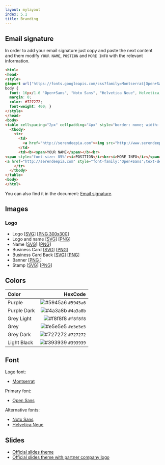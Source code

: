 ```yaml
---
layout: mylayout
index: 5.1
title: Branding
---
```


## Email signature

In order to add your email signature just copy and paste the next content and them modify `YOUR NAME`, `POSTION` and `MORE INFO` with the relevant information.

```html
<html>
<head>
<style>
@import url("https://fonts.googleapis.com/css?family=Montserrat|Open+Sans");
body {
  font: 16px/1.6 "Open+Sans", "Noto Sans", "Helvetica Neue", Helvetica, Arial, sans-serif;
  margin: 0;
  color: #727272;
  font-weight: 400; }
</style>
</head>
<body>
<table cellspacing="2px" cellpadding="4px" style="border: none; width: auto; color: #727272;">
  <tbody>
    <tr>
      <td>
        <a href="http://serendeepia.com"><img src="http://www.serendeepia.com/assets/logo.png" width="72px" height="72px"></a>
      </td>
      <td><b><span>YOUR NAME</span></b><br>
<span style="font-size: 85%"><i>POSITION</i><br><i>MORE INFO</i></span><br>
<a href="http://serendeepia.com" style="font-family:'Open+Sans';text-decoration: none;"><b>serendeepia.com</b></a></td>
    </tr>
  </tbody>
</table>
<body>
</html>
```

You can also find it in the document: [Email signature](https://drive.google.com/file/d/1PUl2oeX14STQAoo7boDrhEh0DpvD9zDa/view).

## Images

### Logo
* Logo [[SVG](/images/logo.svg)] [[PNG 300x300](/images/logo.png)]
* Logo and name [[SVG](/images/logo_name.svg)] [[PNG](/images/logo_name.png)]
* Name [[SVG](/images/name.svg)] [[PNG](/images/name.png)]
* Business Card [[SVG](/images/business_card.svg)] [[PNG](/images/business_card.png)]
* Business Card Back [[SVG](/images/business_card_back.svg)] [[PNG](/images/business_card_back.png)]
* Banner [[PNG ](/images/banner.png)]
* Stamp [[SVG](/images/stamp.svg)] [[PNG](/images/stamp.png)]

## Colors

| Color            | HexCode |
|:-----------------|--------:|
| Purple           | ![#5945a6](https://placehold.it/15/5945a6/000000?text=+) `#5945a6` |
| Purple Dark      | ![#4a3a8b](https://placehold.it/15/4a3a8b/000000?text=+) `#4a3a8b` |
| Grey Light       | ![#f8f8f8](https://placehold.it/15/f8f8f8/000000?text=+) `#f8f8f8` |
| Grey             | ![#e5e5e5](https://placehold.it/15/e5e5e5/000000?text=+) `#e5e5e5` |
| Grey Dark        | ![#727272](https://placehold.it/15/727272/000000?text=+) `#727272` |
| Light Black      | ![#393939](https://placehold.it/15/393939/000000?text=+) `#393939` |

## Font

Logo font:
* [Montserrat](https://fonts.google.com/specimen/Montserrat)

Primary font: 
* [Open Sans](https://fonts.google.com/specimen/Open+Sans)

Alternative fonts:
* [Noto Sans](https://fonts.google.com/specimen/Noto+Sans)
* [Helvetica Neue](https://www.myfonts.com/fonts/linotype/neue-helvetica/)

## Slides

* [Official slides theme](https://docs.google.com/presentation/d/1cy782AZdsfmzxVTURAAaiakRAcUXJnFc_oMkM28QSnk)
* [Official slides theme with partner company logo](https://docs.google.com/presentation/d/1bH9d6kgf-JYFx0-vEsX9kMk9N5UqUFDnG_L5NWZ9104)